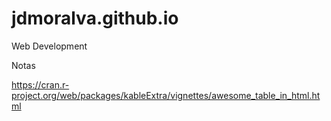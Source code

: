 # jdmoralva.github.io
Web Development

Notas

https://cran.r-project.org/web/packages/kableExtra/vignettes/awesome_table_in_html.html
